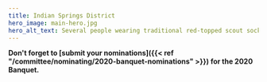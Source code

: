 ```yaml
---
title: Indian Springs District
hero_image: main-hero.jpg
hero_alt_text: Several people wearing traditional red-topped scout socks
---
```

__Don't forget to [submit your nominations]({{< ref "/committee/nominating/2020-banquet-nominations" >}}) for the 2020 Banquet.__
